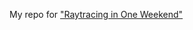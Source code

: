 My repo for ["Raytracing in One Weekend"](https://raytracing.github.io/books/RayTracingInOneWeekend.html#outputanimage)
